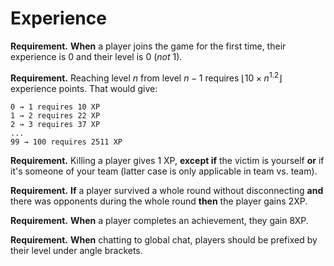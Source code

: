 # Experience

**Requirement.** **When** a player joins the game for the first time, their experience is 0 and their level is 0 (*not* 1).

**Requirement.** Reaching level $n$ from level $n-1$ requires $\lfloor 10\times n^{1.2}\rfloor$ experience points. That would give:

```nofmt
0 → 1 requires 10 XP
1 → 2 requires 22 XP
2 → 3 requires 37 XP
...
99 → 100 requires 2511 XP
```

**Requirement.** Killing a player gives 1 XP, **except if** the victim is yourself **or** if it's someone of your team (latter case is only applicable in team vs. team).

**Requirement.** **If** a player survived a whole round without disconnecting **and** there was opponents during the whole round **then** the player gains 2XP.

**Requirement.** **When** a player completes an achievement, they gain 8XP.

**Requirement.** **When** chatting to global chat, players should be prefixed by their level under angle brackets.
